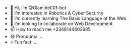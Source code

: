 - 👋 Hi, I’m @Olamide001-bot
- 👀 I’m interested in Robotics & Cyber Security
- 🌱 I’m currently learning The Basic Language of the Web
- 💞️ I’m looking to collaborate on Web Development 
- 📫 How to reach me +2348144402985
- 😄 Pronouns: ...
- ⚡ Fun fact: ...

<!---
Olamide001-bot/Olamide001-bot is a ✨ special ✨ repository because its `README.md` (this file) appears on your GitHub profile.
You can click the Preview link to take a look at your changes.
--->

